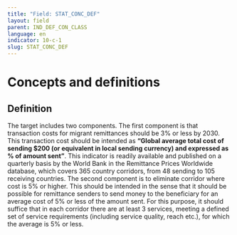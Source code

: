 ```yaml
---
title: "Field: STAT_CONC_DEF"
layout: field
parent: IND_DEF_CON_CLASS
language: en
indicator: 10-c-1
slug: STAT_CONC_DEF
---
```

# Concepts and definitions

## Definition

The target includes two components. The first component is that transaction costs for migrant remittances should be 3% or less by 2030. This transaction cost should be intended as **“Global average total cost of sending $200 (or equivalent in local sending currency) and expressed as % of amount sent”**. This indicator is readily available and published on a quarterly basis by the World Bank in the Remittance Prices Worldwide database, which covers 365 country corridors, from 48 sending to 105 receiving countries. The second component is to eliminate corridor where cost is 5% or higher. This should be intended in the sense that it should be possible for remittance senders to send money to the beneficiary for an average cost of 5% or less of the amount sent. For this purpose, it should suffice that in each corridor there are at least 3 services, meeting a defined set of service requirements (including service quality, reach etc.), for which the average is 5% or less.